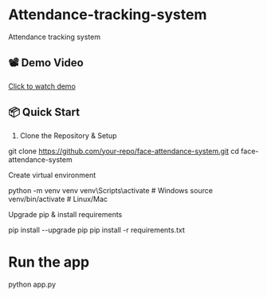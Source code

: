 # Attendance-tracking-system
Attendance tracking system
## 📽 Demo Video

[Click to watch demo](Attendance_system.mp4)

## 📦 Quick Start

1. Clone the Repository & Setup

git clone https://github.com/your-repo/face-attendance-system.git
cd face-attendance-system

Create virtual environment

python -m venv venv
venv\Scripts\activate   # Windows
source venv/bin/activate  # Linux/Mac

Upgrade pip & install requirements

pip install --upgrade pip
pip install -r requirements.txt

# Run the app
python app.py
